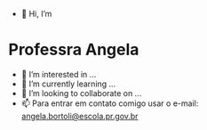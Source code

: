 - 👋 Hi, I’m 
# Professra Angela
- 👀 I’m interested in ...
- 🌱 I’m currently learning ...
- 💞️ I’m looking to collaborate on ...
- 📫 Para entrar em contato comigo usar o e-mail: angela.bortoli@escola.pr.gov.br
<!---
angelabortoli/angelabortoli is a ✨ special ✨ repository because its `README.md` (this file) appears on your GitHub profile.
You can click the Preview link to take a look at your changes.
--->
